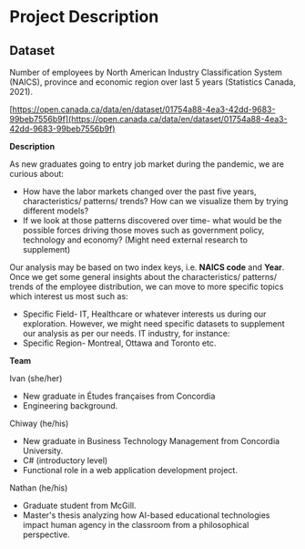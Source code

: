 # Project Description
## **Dataset**

Number of employees by North American Industry Classification System (NAICS), province and economic region over last 5 years (Statistics Canada, 2021).

[https://open.canada.ca/data/en/dataset/01754a88-4ea3-42dd-9683-99beb7556b9f](https://open.canada.ca/data/en/dataset/01754a88-4ea3-42dd-9683-99beb7556b9f)

**Description**

As new graduates going to entry job market during the pandemic, we are curious about:

- How have the labor markets changed over the past five years, characteristics/ patterns/ trends? How can we visualize them by trying different models?
- If we look at those patterns discovered over time- what would be the possible forces driving those moves such as government policy, technology and economy? (Might need external research to supplement)

Our analysis may be based on two index keys, i.e. **NAICS code** and **Year**. Once we get some general insights about the characteristics/ patterns/ trends of the employee distribution, we can move to more specific topics which interest us most such as:

- Specific Field- IT, Healthcare or whatever interests us during our exploration. However, we might need specific datasets to supplement our analysis as per our needs. IT industry, for instance:
- Specific Region- Montreal, Ottawa and Toronto etc.

**Team**

Ivan (she/her)

- New graduate in Études françaises from Concordia
- Engineering background.

Chiway (he/his)

- New graduate in Business Technology Management from Concordia University.
- C# (introductory level)
- Functional role in a web application development project.

Nathan (he/his)

- Graduate student from McGill.
- Master's thesis analyzing how AI-based educational technologies impact human agency in the classroom from a philosophical perspective.
